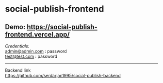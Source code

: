 # social-publish-frontend
 
Demo: https://social-publish-frontend.vercel.app/  
----
*Credentials:*  
admin@admin.com : password  
test@test.com : password  

----

Backend link  
https://github.com/serdarjan1995/social-publish-backend
